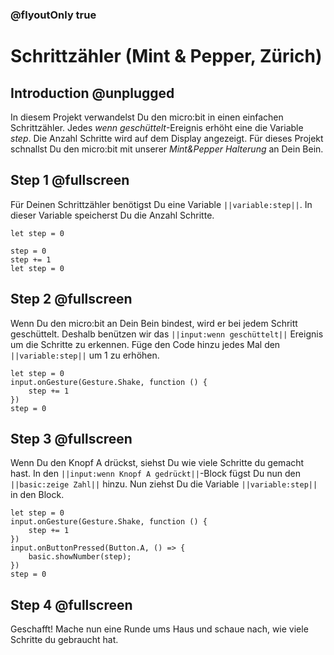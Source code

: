 ### @flyoutOnly true


# Schrittzähler (Mint & Pepper, Zürich)

## Introduction @unplugged

In diesem Projekt verwandelst Du den micro:bit in einen einfachen Schrittzähler. 
Jedes *wenn geschüttelt*-Ereignis erhöht eine die Variable *step*. Die Anzahl Schritte wird auf dem Display angezeigt.
Für dieses Projekt schnallst Du den micro:bit mit unserer *Mint&Pepper Halterung* an Dein Bein.

## Step 1 @fullscreen

Für Deinen Schrittzähler benötigst Du eine Variable ``||variable:step||``. In dieser Variable speicherst Du die Anzahl Schritte.

```template
let step = 0

```

```blocks
step = 0
step += 1
let step = 0

```


## Step 2 @fullscreen

Wenn Du den micro:bit an Dein Bein bindest, wird er bei jedem Schritt geschüttelt. 
Deshalb benützen wir das ``||input:wenn geschüttelt||`` Ereignis um die Schritte zu erkennen.
Füge den Code hinzu jedes Mal den ``||variable:step||`` um 1 zu erhöhen.
    
```blocks    
let step = 0
input.onGesture(Gesture.Shake, function () {
    step += 1
})
step = 0
```

## Step 3 @fullscreen

Wenn Du den Knopf A drückst, siehst Du wie viele Schritte du gemacht hast. 
In den ``||input:wenn Knopf A gedrückt||``-Block fügst Du nun den ``||basic:zeige Zahl||`` hinzu. 
Nun ziehst Du die Variable ``||variable:step||`` in den Block.

```blocks
let step = 0
input.onGesture(Gesture.Shake, function () {
    step += 1
})
input.onButtonPressed(Button.A, () => {
    basic.showNumber(step);
})
step = 0

```

## Step 4 @fullscreen
Geschafft! Mache nun eine Runde ums Haus und schaue nach, wie viele Schritte du gebraucht hat.